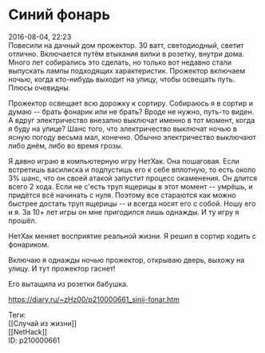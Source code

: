 Синий фонарь
=============

   
 2016-08-04, 22:23   
  Повесили на дачный дом прожектор. 30 ватт, светодиодный, светит отлично. Включается путём втыкания вилки в розетку, внутри дома. Много лет собирались это сделать, но только вот недавно стали выпускать лампы подходящих характеристик. Прожектор включаем ночью, когда кто-нибудь выходит на улицу, чтобы освещать путь. Плюсы очевидны.   
   
 Прожектор освещает всю дорожку к сортиру. Собираюсь я в сортир и думаю -- брать фонарик или не брать? Вроде не нужно, путь-то виден. А вдруг электричество внезапно выключат именно в тот момент, когда я буду на улице? Шанс того, что электричество выключат ночью в ясную погоду весьма мал, конечно. Обычно электричество выключают либо днём, либо во время грозы.   
   
 Я давно играю в компьютерную игру НетХак. Она пошаговая. Если встретишь василиска и подпустишь его к себе вплотную, то есть около 3% шанс, что он своей атакой запустит процесс окаменения. Он длится всего 2 хода. Если не с'есть труп ящерицы в этот момент -- умрёшь, и придётся всё начинать с нуля. Поэтому все стараются как можно быстрее достать труп ящерицы -- и всегда носят его с собой. Ношу его и я. За 10+ лет игры он мне пригодился лишь однажды. И ту игру я прошёл.   
   
 НетХак меняет восприятие реальной жизни. Я решил в сортир ходить с фонариком.   
   
 Включаю я однажды ночью прожектор, открываю дверь, выхожу на улицу. И тут прожектор гаснет!   
   
 Его вытащила из розетки бабушка.   
    
 <https://diary.ru/~zHz00/p210000661_sinij-fonar.htm>   
   
 Теги:   
 [[Случай из жизни]]   
 [[NetHack]]   
 ID: p210000661